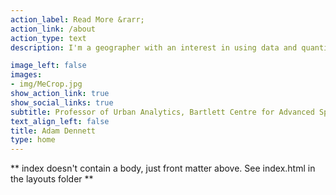```yaml
---
action_label: Read More &rarr;
action_link: /about
action_type: text
description: I'm a geographer with an interest in using data and quantitative methods to understand how people and the systems they create, work - frequently this draws me to urban contexts and applied settings. On this site I will try to keep my various academic activities up to date - we shall see how I get on!

image_left: false
images:
- img/MeCrop.jpg
show_action_link: true
show_social_links: true
subtitle: Professor of Urban Analytics, Bartlett Centre for Advanced Spatial Analysis (CASA), UCL
text_align_left: false
title: Adam Dennett
type: home
---
```


** index doesn't contain a body, just front matter above.
See index.html in the layouts folder **
